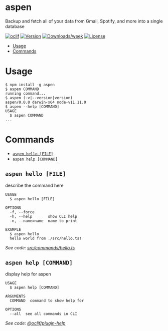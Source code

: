 aspen
=====

Backup and fetch all of your data from Gmail, Spotify, and more into a single database

[![oclif](https://img.shields.io/badge/cli-oclif-brightgreen.svg)](https://oclif.io)
[![Version](https://img.shields.io/npm/v/aspen.svg)](https://npmjs.org/package/aspen)
[![Downloads/week](https://img.shields.io/npm/dw/aspen.svg)](https://npmjs.org/package/aspen)
[![License](https://img.shields.io/npm/l/aspen.svg)](https://github.com/matlin/aspen-cli/blob/master/package.json)

<!-- toc -->
* [Usage](#usage)
* [Commands](#commands)
<!-- tocstop -->
# Usage
<!-- usage -->
```sh-session
$ npm install -g aspen
$ aspen COMMAND
running command...
$ aspen (-v|--version|version)
aspen/0.0.0 darwin-x64 node-v11.11.0
$ aspen --help [COMMAND]
USAGE
  $ aspen COMMAND
...
```
<!-- usagestop -->
# Commands
<!-- commands -->
* [`aspen hello [FILE]`](#aspen-hello-file)
* [`aspen help [COMMAND]`](#aspen-help-command)

## `aspen hello [FILE]`

describe the command here

```
USAGE
  $ aspen hello [FILE]

OPTIONS
  -f, --force
  -h, --help       show CLI help
  -n, --name=name  name to print

EXAMPLE
  $ aspen hello
  hello world from ./src/hello.ts!
```

_See code: [src/commands/hello.ts](https://github.com/matlin/aspen-cli/blob/v0.0.0/src/commands/hello.ts)_

## `aspen help [COMMAND]`

display help for aspen

```
USAGE
  $ aspen help [COMMAND]

ARGUMENTS
  COMMAND  command to show help for

OPTIONS
  --all  see all commands in CLI
```

_See code: [@oclif/plugin-help](https://github.com/oclif/plugin-help/blob/v2.2.3/src/commands/help.ts)_
<!-- commandsstop -->
